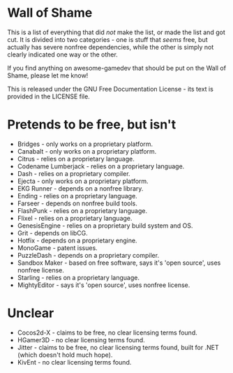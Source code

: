 # Wall of Shame #

This is a list of everything that did *not* make the list, or made the list and got cut. It is divided into two categories - one is stuff that *seems* free, but actually has severe nonfree dependencies, while the other is simply not clearly indicated one way or the other.

If you find anything on awesome-gamedev that should be put on the Wall of Shame, please let me know!

This is released under the GNU Free Documentation License - its text is provided in the LICENSE file.

Pretends to be free, but isn't
==============================

* Bridges - only works on a proprietary platform.
* Canabalt - only works on a proprietary platform.
* Citrus - relies on a proprietary language.
* Codename Lumberjack - relies on a proprietary language.
* Dash - relies on a proprietary compiler.
* Ejecta - only works on a proprietary platform.
* EKG Runner - depends on a nonfree library.
* Ending - relies on a proprietary language.
* Farseer - depends on nonfree build tools.
* FlashPunk - relies on a proprietary language.
* Flixel - relies on a proprietary language.
* GenesisEngine - relies on a proprietary build system and OS.
* Grit - depends on libCG.
* Hotfix - depends on a proprietary engine.
* MonoGame - patent issues.
* PuzzleDash - depends on a proprietary compiler.
* Sandbox Maker - based on free software, says it's 'open source', uses nonfree license.
* Starling - relies on a proprietary language.
* MightyEditor - says it's 'open source', uses nonfree license.

Unclear
=======

* Cocos2d-X - claims to be free, no clear licensing terms found.
* HGamer3D - no clear licensing terms found.
* Jitter - claims to be free, no clear licensing terms found, built for .NET (which doesn't hold much hope).
* KivEnt - no clear licensing terms found.
